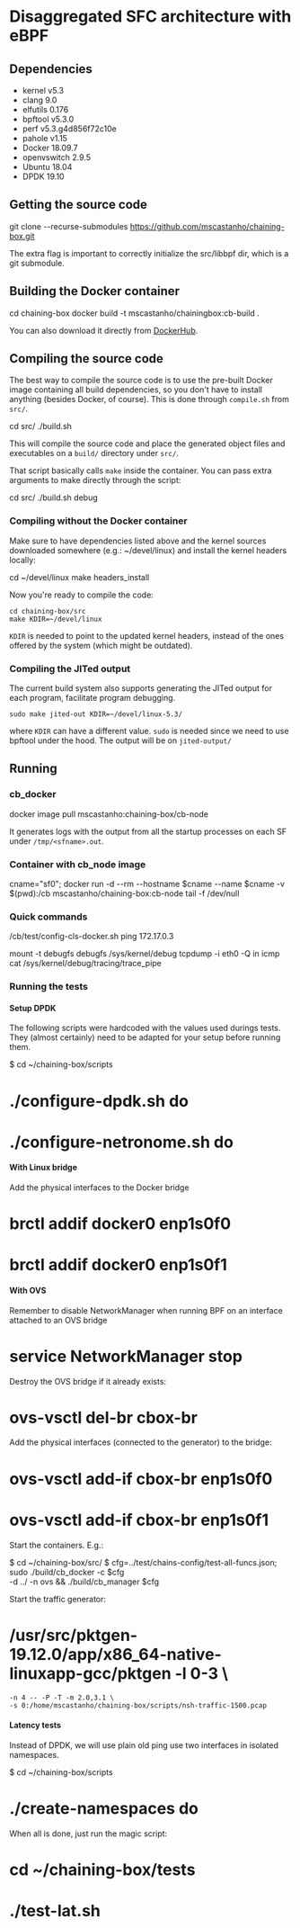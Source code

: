 # Disaggregated SFC architecture with eBPF

## Dependencies

  - kernel v5.3
  - clang 9.0
  - elfutils 0.176
  - bpftool v5.3.0
  - perf v5.3.g4d856f72c10e
  - pahole v1.15
  - Docker 18.09.7
  - openvswitch 2.9.5
  - Ubuntu 18.04
  - DPDK 19.10

## Getting the source code

  git clone  --recurse-submodules https://github.com/mscastanho/chaining-box.git

The extra flag is important to correctly initialize the src/libbpf dir, which is
a git submodule.

## Building the Docker container

  cd chaining-box
  docker build -t mscastanho/chainingbox:cb-build .

You can also download it directly from  [DockerHub](https://cloud.docker.com/repository/docker/mscastanho/chainingbox/general).

## Compiling the source code

The best way to compile the source code is to use the pre-built Docker image
containing all build dependencies, so you don't have to install anything (besides
Docker, of course). This is done through `compile.sh` from `src/`.

  cd src/
  ./build.sh

This will compile the source code and place the generated object files and executables
on a `build/` directory under `src/`.

That script basically calls `make` inside the container. You can pass extra arguments to
make directly through the script:

  cd src/
  ./build.sh debug

### Compiling without the Docker container

Make sure to have dependencies listed above and the kernel sources downloaded
somewhere (e.g.: ~/devel/linux) and install the kernel headers locally:

  cd ~/devel/linux
  make headers_install

Now you're ready to compile the code:

    cd chaining-box/src
    make KDIR=~/devel/linux

`KDIR` is needed to point to the updated kernel headers, instead of the ones
offered by the system (which might be outdated).

### Compiling the JITed output

The current build system also supports generating the JITed output for each
program, facilitate program debugging.

    sudo make jited-out KDIR=~/devel/linux-5.3/

where `KDIR` can have a different value. `sudo` is needed since we need to use
bpftool under the hood. The output will be on `jited-output/`

## Running

### cb_docker

  docker image pull mscastanho:chaining-box/cb-node

It generates logs with the output from all the startup processes on each SF
under `/tmp/<sfname>.out`.

### Container with cb_node image

  cname="sf0"; docker run -d --rm --hostname $cname --name $cname -v $(pwd):/cb  mscastanho/chaining-box:cb-node tail -f /dev/null

### Quick commands
/cb/test/config-cls-docker.sh
ping 172.17.0.3

mount -t debugfs debugfs /sys/kernel/debug
tcpdump -i eth0 -Q in icmp
cat /sys/kernel/debug/tracing/trace_pipe

### Running the tests

#### Setup DPDK

The following scripts were hardcoded with the values used durings tests.
They (almost certainly) need to be adapted for your setup before running them.

  $ cd ~/chaining-box/scripts
  # ./configure-dpdk.sh do
  # ./configure-netronome.sh do

#### With Linux bridge
Add the physical interfaces to the Docker bridge

  # brctl addif docker0 enp1s0f0
  # brctl addif docker0 enp1s0f1

#### With OVS
Remember to disable NetworkManager when running BPF on an interface attached to an OVS bridge

  # service NetworkManager stop

Destroy the OVS bridge if it already exists:

  # ovs-vsctl del-br cbox-br

Add the physical interfaces (connected to the generator) to the bridge:

  # ovs-vsctl add-if cbox-br enp1s0f0
  # ovs-vsctl add-if cbox-br enp1s0f1

Start the containers. E.g.:

  $ cd ~/chaining-box/src/
  $ cfg=../test/chains-config/test-all-funcs.json; sudo ./build/cb_docker -c $cfg \
    -d ../ -n ovs && ./build/cb_manager $cfg

Start the traffic generator:

  # /usr/src/pktgen-19.12.0/app/x86_64-native-linuxapp-gcc/pktgen -l 0-3 \
    -n 4 -- -P -T -m 2.0,3.1 \
    -s 0:/home/mscastanho/chaining-box/scripts/nsh-traffic-1500.pcap

#### Latency tests

Instead of DPDK, we will use plain old ping use two interfaces in isolated namespaces.

  $ cd ~/chaining-box/scripts
  # ./create-namespaces do
  
When all is done, just run the magic script:

  # cd ~/chaining-box/tests
  # ./test-lat.sh

